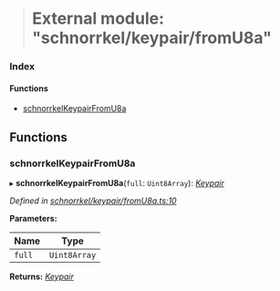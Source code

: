 > # External module: "schnorrkel/keypair/fromU8a"

### Index

#### Functions

* [schnorrkelKeypairFromU8a](_schnorrkel_keypair_fromu8a_.md#schnorrkelkeypairfromu8a)

## Functions

###  schnorrkelKeypairFromU8a

▸ **schnorrkelKeypairFromU8a**(`full`: `Uint8Array`): *[Keypair](_types_.md#keypair)*

*Defined in [schnorrkel/keypair/fromU8a.ts:10](https://github.com/polkadot-js/common/blob/e5ab357/packages/util-crypto/src/schnorrkel/keypair/fromU8a.ts#L10)*

**Parameters:**

Name | Type |
------ | ------ |
`full` | `Uint8Array` |

**Returns:** *[Keypair](_types_.md#keypair)*